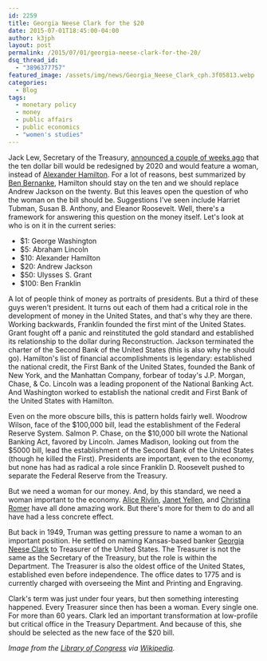 ```yaml
---
id: 2259
title: Georgia Neese Clark for the $20
date: 2015-07-01T18:45:00-04:00
author: k3jph
layout: post
permalink: /2015/07/01/georgia-neese-clark-for-the-20/
dsq_thread_id:
  - "3896377757"
featured_image: /assets/img/news/Georgia_Neese_Clark_cph.3f05813.webp
categories:
  - Blog
tags:
  - monetary policy
  - money
  - public affairs
  - public economics
  - "women's studies"
---
```

Jack Lew, Secretary of the Treasury, [announced a couple of weeks ago](http://www.washingtonpost.com/business/economy/woman-to-appear-on-10-bill-in-2020/2015/06/17/90f7c3ee-153c-11e5-89f3-61410da94eb1_story.html) that the ten dollar bill would be redesigned by 2020 and would feature a woman, instead of [Alexander Hamilton](https://en.wikipedia.org/wiki/Alexander_Hamilton).  For a lot of reasons, best summarized by [Ben Bernanke](http://www.brookings.edu/blogs/ben-bernanke/posts/2015/06/22-jack-lew-ten-dollar-bill), Hamilton should stay on the ten and we should replace Andrew Jackson on the twenty.  But this leaves open the question of who the woman on the bill should be.  Suggestions I've seen include Harriet Tubman, Susan B. Anthony, and Eleanor Roosevelt.  Well, there's a framework for answering this question on the money itself.  Let's look at who is on it in the current series:

* $1: George Washington
* $5: Abraham Lincoln
* $10: Alexander Hamilton
* $20: Andrew Jackson
* $50: Ulysses S. Grant
* $100: Ben Franklin

A lot of people think of money as portraits of presidents.  But a third of these guys weren't president.  It turns out each of them had a critical role in the development of money in the United States, and that's why they are there.  Working backwards, Franklin founded the first mint of the United States.  Grant fought off a panic and reinstituted the gold standard and established its relationship to the dollar during Reconstruction.  Jackson terminated the charter of the Second Bank of the United States (this is also why he should go).  Hamilton's list of financial accomplishments is legendary: established the national credit, the First Bank of the United States, founded the Bank of New York, and the Manhattan Company, forbear of today's J.P. Morgan, Chase, & Co.  Lincoln was a leading proponent of the National Banking Act.  And Washington worked to establish the national credit and First Bank of the United States with Hamilton.

Even on the more obscure bills, this is pattern holds fairly well.  Woodrow Wilson, face of the $100,000 bill, lead the establishment of the Federal Reserve System.  Salmon P. Chase, on the $10,000 bill wrote the National Banking Act, favored by Lincoln.  James Madison, looking out from the $5000 bill, lead the establishment of the Second Bank of the United States (though he killed the First).  Presidents are important, even to the economy, but none has had as radical a role since Franklin D. Roosevelt pushed to separate the Federal Reserve from the Treasury.

But we need a woman for our money.  And, by this standard, we need a woman important to the economy.  [Alice Rivlin](http://www.brookings.edu/experts/rivlina), [Janet Yellen](http://www.federalreserve.gov/aboutthefed/bios/board/yellen.htm), and [Christina Romer](http://eml.berkeley.edu//~cromer/) have all done amazing work.  But there's more for them to do and all have had a less concrete effect.  

But back in 1949, Truman was getting pressure to name a woman to an important position.  He settled on naming Kansas-based banker [Georgia Neese Clark](https://en.wikipedia.org/wiki/Georgia_Neese_Clark) to Treasurer of the United States.  The Treasurer is not the same as the Secretary of the Treasury, but the role is within the Department.  The Treasurer is also the oldest office of the United States, established even before independence.  The office dates to 1775 and is currently charged with overseeing the Mint and Printing and Engraving.

Clark's term was just under four years, but then something interesting happened.  Every Treasurer since then has been a woman.  Every single one.  For more than 60 years.  Clark led an important transformation at low-profile but critical office in the Treasury Department.  And because of this, she should be selected as the new face of the $20 bill.

_Image from the [Library of Congress](http://loc.gov/pictures/resource/cph.3f05813/) via [Wikipedia](https://commons.wikimedia.org/wiki/File:Georgia_Neese_Clark_cph.3f05813.webp)._

